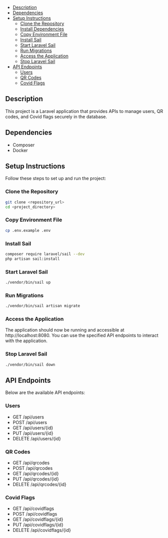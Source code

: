 <!--toc:start-->

-   [Description](#description)
-   [Dependencies](#dependencies)
-   [Setup Instructions](#setup-instructions)
    -   [Clone the Repository](#clone-the-repository)
    -   [Install Dependencies](#install-dependencies)
    -   [Copy Environment File](#copy-environment-file)
    -   [Install Sail](#install-sail)
    -   [Start Laravel Sail](#start-laravel-sail)
    -   [Run Migrations](#run-migrations)
    -   [Access the Application](#access-the-application)
    -   [Stop Laravel Sail](#stop-laravel-sail)
-   [API Endpoints](#api-endpoints)
    -   [Users](#users)
    -   [QR Codes](#qr-codes)
    -   [Covid Flags](#covid-flags)
    <!--toc:end-->

## Description

This project is a Laravel application that provides APIs to manage users, QR codes, and Covid flags securely in the database.

## Dependencies

-   Composer
-   Docker

## Setup Instructions

Follow these steps to set up and run the project:

### Clone the Repository

```bash
git clone <repository_url>
cd <project_directory>
```

### Copy Environment File

```bash
cp .env.example .env
```

### Install Sail

```bash
composer require laravel/sail --dev
php artisan sail:install
```

### Start Laravel Sail

```bash
./vendor/bin/sail up
```

### Run Migrations

```bash
./vendor/bin/sail artisan migrate
```

### Access the Application

The application should now be running and accessible at http://localhost:8080. You can use the specified API endpoints to interact with the application.

### Stop Laravel Sail

```bash
./vendor/bin/sail down
```

## API Endpoints

Below are the available API endpoints:

### Users

-   GET /api/users
-   POST /api/users
-   GET /api/users/{id}
-   PUT /api/users/{id}
-   DELETE /api/users/{id}

### QR Codes

-   GET /api/qrcodes
-   POST /api/qrcodes
-   GET /api/qrcodes/{id}
-   PUT /api/qrcodes/{id}
-   DELETE /api/qrcodes/{id}

### Covid Flags

-   GET /api/covidflags
-   POST /api/covidflags
-   GET /api/covidflags/{id}
-   PUT /api/covidflags/{id}
-   DELETE /api/covidflags/{id}
